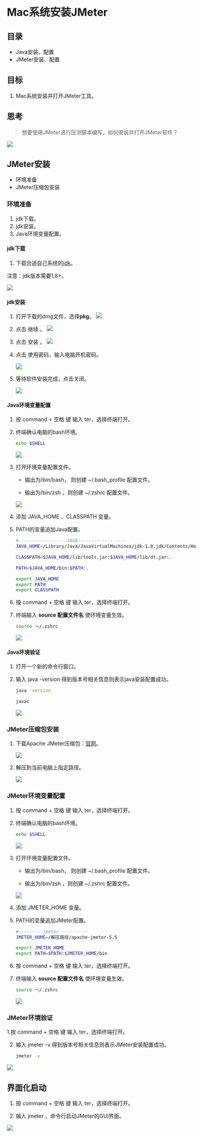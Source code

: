 # Mac系统安装JMeter


## 目录

- Java安装、配置
- JMeter安装、配置


## 目标

1. Mac系统安装并打开JMeter工具。


## 思考

> 想要使用JMeter进行压测脚本编写，如何安装并打开JMeter软件？

![](assets/20230206105644.png)


## JMeter安装

- 环境准备
- JMeter压缩包安装


### 环境准备

1. jdk下载。
1. jdk安装。
1. Java环境变量配置。


#### jdk下载

1. 下载合适自己系统的[jdk](https://drive.weixin.qq.com/s?k=ANUAJQeKAAk0t0A01a)。

注意：jdk版本需要1.8+。


![](assets/20230505180526.png)


#### jdk安装

1. 打开下载的dmg文件，选择**pkg**。
    ![](assets/20230505180523)
1. 点击 继续 。 
    ![](assets/20230505180525.png)
1. 点击 安装 。
   ![](assets/20230505180521.png)

1. 点击 使用密码，输入电脑开机密码。

    ![](assets/20230505180522.png)

1. 等待软件安装完成，点击关闭。

    ![](assets/20230505180522)


#### Java环境变量配置

1. 按 command + 空格 键 输入 ter，选择终端打开。

1. 终端确认电脑的bash环境。

    ```bash
    echo $SHELL
    ```
    ![](assets/20230505180520.png)

1. 打开环境变量配置文件。
   - 输出为/bin/bash， 则创建 ~/.bash_profile 配置文件。

   - 输出为/bin/zsh ，则创建 ~/.zshrc 配置文件。

    ![](assets/20230505180519.png)




1. 添加 JAVA_HOME 、CLASSPATH 变量。

1. PATH的变量追加Java配置。

    ```bash
    #------------------JAVA------------------
    JAVA_HOME=/Library/Java/JavaVirtualMachines/jdk-1.8.jdk/Contents/Home

    CLASSPATH=$JAVA_HOME/lib/tools.jar:$JAVA_HOME/lib/dt.jar:.

    PATH=$JAVA_HOME/bin:$PATH:.

    export JAVA_HOME
    export PATH
    export CLASSPATH
    ```

1. 按 command + 空格 键 输入 ter，选择终端打开。

1. 终端输入 **source 配置文件名** 使环境变量生效。

    ```bash
    source ～/.zshrc 
    ```
    ![](assets/20230505180518.png)

#### Java环境验证

1. 打开一个新的命令行窗口。

1. 输入 java -version 得到版本号相关信息则表示java安装配置成功。
    ```bash
    java -version 

    javac
    ```
    ![](assets/20230505180517.png)



### JMeter压缩包安装

1. 下载Apache JMeter压缩包：[官网](https://jmeter.apache.org/download_jmeter.cgi)。
   
    ![](assets/20230116105918.png)

2. 解压到当前电脑上指定路径。
   
    ![](assets/20230505180516.png)

### JMeter环境变量配置

1. 按 command + 空格 键 输入 ter，选择终端打开。

2. 终端确认电脑的bash环境。

    ```bash
    echo $SHELL
    ```
    ![](assets/20230505170707.png)

1. 打开环境变量配置文件。
   - 输出为/bin/bash， 则创建 ~/.bash_profile 配置文件。

   - 输出为/bin/zsh ，则创建 ~/.zshrc 配置文件。

    ![](assets/20230505170706.png)

1. 添加 JMETER_HOME 变量。

2. PATH的变量追加JMeter配置。

    ```bash
    #-------- jmeter ----------
    JMETER_HOME=/解压路径/apache-jmeter-5.5

    export JMETER_HOME
    export PATH=$PATH:$JMETER_HOME/bin
    ```



1. 按 command + 空格 键 输入 ter，选择终端打开。

2. 终端输入 **source 配置文件名** 使环境变量生效。

    ```bash
    source ～/.zshrc 
    ```

    ![](assets/20230505170705.png)


### JMeter环境验证

1.按 command + 空格 键 输入 ter，选择终端打开。

2. 输入 jmeter -v 得到版本号相关信息则表示JMeter安装配置成功。
    ```bash
    jmeter -v
    ```

![](assets/20230505170704.png)


## 界面化启动

1. 按 command + 空格 键 输入 ter，选择终端打开。

2. 输入 jmeter ，命令行启动JMeter的GUI界面。


![](assets/20230206105644.png)
